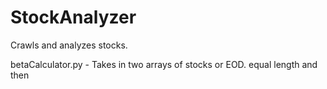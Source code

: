 StockAnalyzer
=============

Crawls and analyzes stocks.

betaCalculator.py - Takes in two arrays of stocks or EOD. equal length and then 
